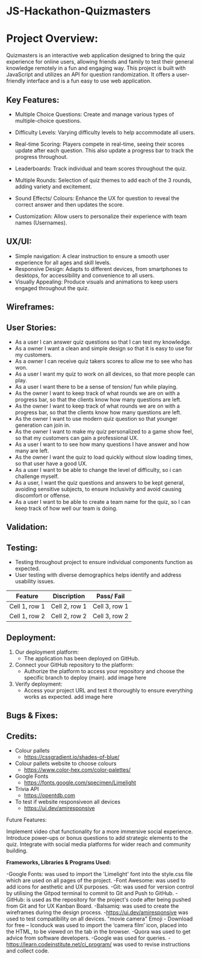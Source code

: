 # JS-Hackathon-Quizmasters

# Project Overview:

Quizmasters is an interactive web application designed to bring the quiz experience for online users, allowing friends and family to test their general knowledge remotely in a fun and engaging way. This project is built with JavaScript and utilizes an API for question randomization. It offers a user-friendly interface and is a fun easy to use web application.

## Key Features:

+ Multiple Choice Questions: Create and manage various types of multiple-choice questions.

+ Difficulty Levels: Varying difficulty levels to help accommodate all users.

+ Real-time Scoring: Players compete in real-time, seeing their scores update after each question. This also update a progress bar to track the progress throughout.

+ Leaderboards: Track individual and team scores throughout the quiz.

+ Multiple Rounds: Selection of quiz themes to add each of the 3 rounds, adding variety and excitement.

+ Sound Effects/ Colours: Enhance the UX for question to reveal the correct answer and then updates the score.

+ Customization: Allow users to personalize their experience with team names (Usernames).

## UX/UI:

+ Simple navigation: A clear instruction to ensure a smooth user experience for all ages and skill levels.
+ Responsive Design: Adapts to different devices, from smartphones to desktops, for accessibility and convenience to all users.
+ Visually Appealing: Produce visuals and animations to keep users engaged throughout the quiz.

## Wireframes:



## User Stories:

+ As a user I can answer quiz questions so that I can test my knowledge.
+ As a owner I want a clean and simple design so that it is easy to use for my customers.
+ As a owner I can receive quiz takers scores to allow me to see who has won.
+ As a user I want my quiz to work on all devices, so that more people can play.
+ As a user I want there to be a sense of tension/ fun while playing.
+ As the owner I want to keep track of what rounds we are on with a progress bar, so that the clients know how many questions are left.
+ As the owner I want to keep track of what rounds we are on with a progress bar, so that the clients know how many questions are left.
+ As the owner I want to use modern quiz question so that younger generation can join in.
+ As the owner I want to make my quiz personalized to a game show feel, so that my customers can gain a professional UX.
+ As a user I want to to see how many questions I have answer and how many are left.
+ As the owner I want the quiz to load quickly without slow loading times, so that user have a good UX.
+ As a user I want to be able to change the level of difficulty, so i can challenge myself.
+ As a user, I want the quiz questions and answers to be kept general, avoiding sensitive subjects, to ensure inclusivity and avoid causing discomfort or offense.
+ As a user I want to be able to create a team name for the quiz, so I can keep track of how well our team is doing.



## Validation:


## Testing:

+ Testing throughout project to ensure individual components function as expected.
+ User testing with diverse demographics helps identify and address usability issues.


| Feature | Discription | Pass/ Fail |
|---|---|---|
| Cell 1, row 1 | Cell 2, row 1 | Cell 3, row 1 |
| Cell 1, row 2 | Cell 2, row 2 | Cell 3, row 2 |


## Deployment:

1. Our deployment platform:
    + The application has been deployed on GitHub.
2. Connect your GitHub repository to the platform:
    +  Authorize the platform to access your repository and choose the specific branch to deploy (main).
    add image here
3. Verify deployment:
    + Access your project URL and test it thoroughly to ensure everything works as expected.
    add image here


## Bugs & Fixes:

## Credits:

+ Colour pallets
    + https://cssgradient.io/shades-of-blue/
+ Colour pallets website to choose colours
    + https://www.color-hex.com/color-palettes/
+ Google Fonts
    + https://fonts.google.com/specimen/Limelight
+ Trivia API
    + https://opentdb.com
+ To test if website responsiveon all devices
    + https://ui.dev/amiresponsive

Future Features:

Implement video chat functionality for a more immersive social experience.
Introduce power-ups or bonus questions to add strategic elements to the quiz.
Integrate with social media platforms for wider reach and community building.

**Frameworks, Libraries & Programs Used:**

-Google Fonts: was used to import the 'Limelight' font into the style.css file which are used on all pages of the project.
-Font Awesome: was used to add icons for aesthetic and UX purposes.
-Git: was used for version control by utilising the Gitpod terminal to commit to Git and Push to GitHub.
-GitHub: is used as the repository for the project's code after being pushed from Git and for UX Kanban Board.
-Balsamiq: was used to create the wireframes during the design process. -https://ui.dev/amiresponsive was used to test compatibility on all devices.
"movie camera" Emoji - Download for free – Iconduck was used to import the ‘camera film’ icon, placed into the HTML, to be viewed on the tab in the browser.
-Quora was used to get advice from software developers.
-Google was used for queries. -https://learn.codeinstitute.net/ci_program/ was used to revise instructions and collect code.
